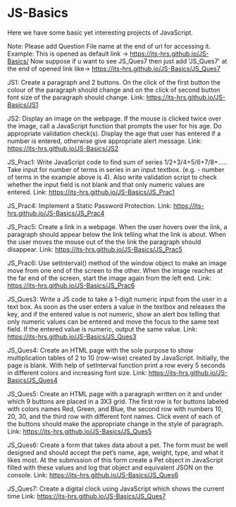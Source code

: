 # JS-Basics
Here we have some basic yet interesting projects of JavaScript.

Note: Please add Question File name at the end of url for accessing it.
Example: This is opened as default link -> https://its-hrs.github.io/JS-Basics/
Now suppose if u want to see JS_Ques7 then just add 'JS_Ques7' at the end of opened link like-> https://its-hrs.github.io/JS-Basics/JS_Ques7

JS1: 
Create a paragraph and 2 buttons. On the click of the first button the colour of the paragraph should change and on the click of second button font size of the paragraph should change.
Link: https://its-hrs.github.io/JS-Basics/JS1

JS2:
Display an image on the webpage. If the mouse is clicked twice over the image, call a JavaScript function that prompts the user for his age. Do appropriate validation check(s). Display the age that user has entered if a number is entered, otherwise give appropriate alert message.
Link: https://its-hrs.github.io/JS-Basics/JS2

JS_Prac1:
Write JavaScript code to find sum of series 1/2+3/4+5/6+7/8+…..
Take input for number of terms in series in an input textbox. (e.g. - number of terms in the example above is 4).
Also write validation script to check whether the input field is not blank and that only numeric values are entered.
Link: https://its-hrs.github.io/JS-Basics/JS_Prac1

JS_Prac4:
Implement a Static Password Protection.
Link: https://its-hrs.github.io/JS-Basics/JS_Prac4

JS_Prac5:
Create a link in a webpage. When the user hovers over the link, a paragraph should appear below the link telling what the link is about. When the user moves the mouse out of the the link the paragraph should disappear.
Link: https://its-hrs.github.io/JS-Basics/JS_Prac5

JS_Prac6:
Use setInterval() method of the window object to make an image move from one end of the screen to the other. When the image reaches at the far end of the screen, start the image again from the left end.
Link: https://its-hrs.github.io/JS-Basics/JS_Prac6

JS_Ques3:
Write a JS code to take a 1-digit numeric input from the user in a text box. As soon as the user enters a value in the textbox and releases the key, and if the entered value is not numeric, show an alert box telling that only numeric values can be entered and move the focus to the same text field. If the entered value is numeric, output the same value.
Link: https://its-hrs.github.io/JS-Basics/JS_Ques3

JS_Ques4:
Create an HTML page with the sole purpose to show multiplication tables of 2 to 10 (row-wise)
created by JavaScript. Initially, the page is blank. With help of setInterval function print a row
every 5 seconds in different colors and increasing font size.
Link: https://its-hrs.github.io/JS-Basics/JS_Ques4

JS_Ques5:
Create an HTML page with a paragraph written on it and under which 9 buttons are placed in a
3X3 grid. The first row is for buttons labeled with colors names Red, Green, and Blue, the
second row with numbers 10, 20, 30, and the third row with different font names. Click event
of each of the buttons should make the appropriate change in the style of paragraph.
Link: https://its-hrs.github.io/JS-Basics/JS_Ques5

JS_Ques6:
Create a form that takes data about a pet. The form must be well designed and should accept
the pet’s name, age, weight, type, and what it likes most. At the submission of this form create
a Pet object in JavaScript filled with these values and log that object and equivalent JSON on
the console.
Link: https://its-hrs.github.io/JS-Basics/JS_Ques6

JS_Ques7: Create a digital clock using JavaScript which shows the current time
Link: https://its-hrs.github.io/JS-Basics/JS_Ques7

